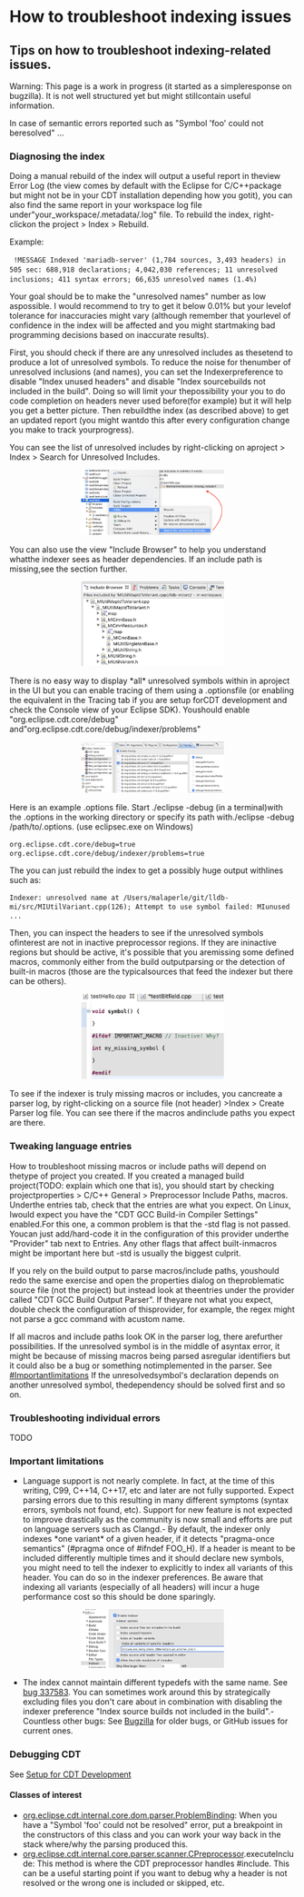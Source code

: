 # How to troubleshoot indexing issues

## Tips on how to troubleshoot indexing-related issues.

Warning: This page is a work in progress (it started as a simpleresponse on bugzilla).
It is not well structured yet but might stillcontain useful information.

In case of semantic errors reported such as "Symbol 'foo' could not beresolved" ...

### Diagnosing the index

Doing a manual rebuild of the index will output a useful report in theview Error Log (the view comes by default with the Eclipse for C/C++package but might not be in your CDT installation depending how you gotit), you can also find the same report in your workspace log file under"your_workspace/.metadata/.log" file.
To rebuild the index, right-clickon the project \> Index \> Rebuild.

Example:

` !MESSAGE Indexed 'mariadb-server' (1,784 sources, 3,493 headers) in 505 sec: 688,918 declarations; 4,042,030 references; 11 unresolved inclusions; 411 syntax errors; 66,635 unresolved names (1.4%)`

Your goal should be to make the "unresolved names" number as low aspossible.
I would recommend to try to get it below 0.01% but your levelof tolerance for inaccuracies might vary (although remember that yourlevel of confidence in the index will be affected and you might startmaking bad programming decisions based on inaccurate results).

First, you should check if there are any unresolved includes as thesetend to produce a lot of unresolved symbols.
To reduce the noise for thenumber of unresolved inclusions (and names), you can set the Indexerpreference to disable "Index unused headers" and disable "Index sourcebuilds not included in the build".
Doing so will limit your thepossibility your you to do code completion on headers never used before(for example) but it will help you get a better picture.
Then rebuildthe index (as described above) to get an updated report (you might wantdo this after every configuration change you make to track yourprogress).

You can see the list of unresolved includes by right-clicking on aproject \> Index \> Search for Unresolved Includes.

<p align="center"><img src="images/indexer/Cdt_index_troubleshoot_unresolved_includes.png" width="50%"></p>

You can also use the view "Include Browser" to help you understand whatthe indexer sees as header dependencies.
If an include path is missing,see the section further.

<p align="center"><img src="images/indexer/Cdt_index_troubleshoot_unresolved_includebrowser.png" width="50%"></p>

There is no easy way to display \*all\* unresolved symbols within in aproject in the UI but you can enable tracing of them using a .optionsfile (or enabling the equivalent in the Tracing tab if you are setup forCDT development and check the Console view of your Eclipse SDK).
Youshould enable "org.eclipse.cdt.core/debug" and"org.eclipse.cdt.core/debug/indexer/problems"

<p align="center"><img src="images/indexer/Cdt_index_troubleshoot_unresolved_tracingtab.png" width="50%"></p>

Here is an example .options file.
Start ./eclipse -debug (in a terminal)with the .options in the working directory or specify its path with./eclipse -debug /path/to/.options.
(use eclipsec.exe on Windows)

```
org.eclipse.cdt.core/debug=true
org.eclipse.cdt.core/debug/indexer/problems=true
```

The you can just rebuild the index to get a possibly huge output withlines such as:

```
Indexer: unresolved name at /Users/malaperle/git/lldb-mi/src/MIUtilVariant.cpp(126); Attempt to use symbol failed: MIunused
...
```

Then, you can inspect the headers to see if the unresolved symbols ofinterest are not in inactive preprocessor regions.
If they are ininactive regions but should be active, it's possible that you aremissing some defined macros, commonly either from the build outputparsing or the detection of built-in macros (those are the typicalsources that feed the indexer but there can be others).

<p align="center"><img src="images/indexer/Cdt_index_troubleshoot_unresolved_inactive_preprocessor.png" width="50%"></p>

To see if the indexer is truly missing macros or includes, you cancreate a parser log, by right-clicking on a source file (not header) \>Index \> Create Parser log file.
You can see there if the macros andinclude paths you expect are there.

### Tweaking language entries

How to troubleshoot missing macros or include paths will depend on thetype of project you created.
If you created a managed build project(TODO: explain which one that is), you should start by checking projectproperties \> C/C++ General \> Preprocessor Include Paths, macros.
Underthe entries tab, check that the entries are what you expect.
On Linux, Iwould expect you have the "CDT GCC Build-in Compiler Settings" enabled.For this one, a common problem is that the -std flag is not passed.
Youcan just add/hard-code it in the configuration of this provider underthe "Provider" tab next to Entries.
Any other flags that affect built-inmacros might be important here but -std is usually the biggest culprit.

If you rely on the build output to parse macros/include paths, youshould redo the same exercise and open the properties dialog on theproblematic source file (not the project) but instead look at theentries under the provider called "CDT GCC Build Output Parser".
If theyare not what you expect, double check the configuration of thisprovider, for example, the regex might not parse a gcc command with acustom name.

If all macros and include paths look OK in the parser log, there arefurther possibilities.
If the unresolved symbol is in the middle of asyntax error, it might be because of missing macros being parsed asregular identifiers but it could also be a bug or something notimplemented in the parser.
See [\#Importantlimitations](#important-limitations) If the unresolvedsymbol's declaration depends on another unresolved symbol, thedependency should be solved first and so on.

### Troubleshooting individual errors

TODO

### Important limitations

- Language support is not nearly complete.
  In fact, at the time of this writing, C99, C++14, C++17, etc and later are not fully supported.
  Expect parsing errors due to this resulting in many different symptoms (syntax errors, symbols not found, etc).
  Support for new feature is not expected to improve drastically as the community is now small and efforts are put on language servers such as Clangd.- By default, the indexer only indexes \*one variant\* of a given header, if it detects "pragma-once semantics" (\#pragma once of \#ifndef FOO_H).
  If a header is meant to be included differently multiple times and it should declare new symbols, you might need to tell the indexer to explicitly to index all variants of this header.
  You can do so in the indexer preferences.
  Be aware that indexing all variants (especially of all headers) will incur a huge performance cost so this should be done sparingly.

<p align="center"><img src="images/indexer/Cdt_index_troubleshoot_indexallvariants.png" width="50%"></p>

- The index cannot maintain different typedefs with the same name.
  See [bug 337583](https://bugs.eclipse.org/bugs/show_bug.cgi?id=337583).
  You can sometimes work around this by strategically excluding files you don't care about in combination with disabling the indexer preference "Index source builds not included in the build".- Countless other bugs: See [Bugzilla](https://bugs.eclipse.org/bugs/buglist.cgi?bug_status=UNCONFIRMED&bug_status=NEW&bug_status=ASSIGNED&bug_status=REOPENED&component=cdt-indexer&component=cdt-parser&list_id=19992392&product=CDT&query_format=advanced) for older bugs, or GitHub issues for current ones.

### Debugging CDT

See [Setup for CDT Development](https://github.com/eclipse-cdt/cdt/blob/main/CONTRIBUTING.md#contributing-to-cdt)

#### Classes of interest

- [org.eclipse.cdt.internal.core.dom.parser.ProblemBinding](https://github.com/eclipse-cdt/cdt/blob/main/core/org.eclipse.cdt.core/parser/org/eclipse/cdt/internal/core/dom/parser/ProblemBinding.java): When you have a "Symbol 'foo' could not be resolved" error, put a breakpoint in the constructors of this class and you can work your way back in the stack where/why the parsing produced this.
- [org.eclipse.cdt.internal.core.parser.scanner.CPreprocessor](https://github.com/eclipse-cdt/cdt/blob/main/core/org.eclipse.cdt.core/parser/org/eclipse/cdt/internal/core/parser/scanner/CPreprocessor.java).executeInclude: This method is where the CDT preprocessor handles \#include.
This can be a useful starting point if you want to debug why a header is not resolved or the wrong one is included or skipped, etc.
